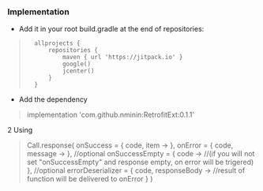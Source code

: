 ### Implementation

- Add it in your root build.gradle at the end of repositories:
>		allprojects { 
>      		repositories {
>          		maven { url 'https://jitpack.io' }
>          		google()
>          		jcenter()
>			}
>		}
- Add the dependency
>implementation 'com.github.nminin:RetrofitExt:0.1.1'

2 Using

>  Call.response(
>    onSuccess = { code, item ->
>    }, 
>    onError = { code, message ->
>    },
>    //optional 
>   onSuccessEmpty = { code ->
>     //(if you will not set "onSuccessEmpty" and response empty, on error will be trigered)
>    },
>   //optional
>   errorDeserializer = { code, responseBody ->
>     //result of function will be delivered to onError
>   }
>  )
